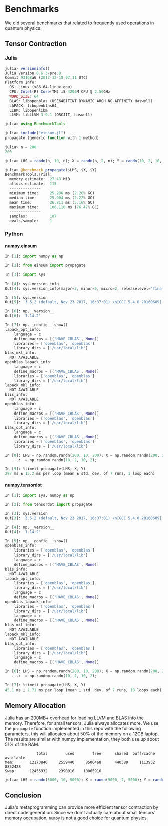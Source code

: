 # Benchmarks

We did several benchmarks that related to frequently used operations in quantum physics.


## Tensor Contraction

### Julia


```julia
julia> versioninfo()
Julia Version 0.6.3-pre.0
Commit 93168a6 (2017-12-18 07:11 UTC)
Platform Info:
  OS: Linux (x86_64-linux-gnu)
  CPU: Intel(R) Core(TM) i5-4200M CPU @ 2.50GHz
  WORD_SIZE: 64
  BLAS: libopenblas (USE64BITINT DYNAMIC_ARCH NO_AFFINITY Haswell)
  LAPACK: libopenblas64_
  LIBM: libopenlibm
  LLVM: libLLVM-3.9.1 (ORCJIT, haswell)

julia> using BenchmarkTools

julia> include("einsum.jl")
propagate (generic function with 1 method)

julia> n = 200
200

julia> LHS = randn(n, 10, n); X = randn(n, 2, n); Y = randn(10, 2, 10, 2);

julia> @benchmark propagate($LHS, $X, $Y)
BenchmarkTools.Trial: 
  memory estimate:  27.48 MiB
  allocs estimate:  115
  --------------
  minimum time:     25.286 ms (2.26% GC)
  median time:      25.904 ms (2.22% GC)
  mean time:        26.811 ms (5.16% GC)
  maximum time:     106.110 ms (76.47% GC)
  --------------
  samples:          187
  evals/sample:     1
```

### Python

#### numpy.einsum

```python
In [1]: import numpy as np

In [2]: from einsum import propagate

In [3]: import sys

In [4]: sys.version_info
Out[4]: sys.version_info(major=3, minor=5, micro=2, releaselevel='final', serial=0)

In [5]: sys.version
Out[5]: '3.5.2 (default, Nov 23 2017, 16:37:01) \n[GCC 5.4.0 20160609]'

In [6]: np.__version__
Out[6]: '1.14.2'

In [7]: np.__config__.show()
lapack_opt_info:
    language = c
    define_macros = [('HAVE_CBLAS', None)]
    libraries = ['openblas', 'openblas']
    library_dirs = ['/usr/local/lib']
blas_mkl_info:
  NOT AVAILABLE
openblas_lapack_info:
    language = c
    define_macros = [('HAVE_CBLAS', None)]
    libraries = ['openblas', 'openblas']
    library_dirs = ['/usr/local/lib']
lapack_mkl_info:
  NOT AVAILABLE
blis_info:
  NOT AVAILABLE
openblas_info:
    language = c
    define_macros = [('HAVE_CBLAS', None)]
    libraries = ['openblas', 'openblas']
    library_dirs = ['/usr/local/lib']
blas_opt_info:
    language = c
    define_macros = [('HAVE_CBLAS', None)]
    libraries = ['openblas', 'openblas']
    library_dirs = ['/usr/local/lib']

In [8]: LHS = np.random.randn(200, 10, 200); X = np.random.randn(200, 2, 200); Y
   ...:  = np.random.randn(10, 2, 10, 2);

In [9]: %timeit propagate(LHS, X, Y)
297 ms ± 15.2 ms per loop (mean ± std. dev. of 7 runs, 1 loop each)
```

#### numpy.tensordot

```python
In [1]: import sys, numpy as np

In [2]: from tensordot import propagate

In [3]: sys.version
Out[3]: '3.5.2 (default, Nov 23 2017, 16:37:01) \n[GCC 5.4.0 20160609]'

In [4]: np.__version__
Out[4]: '1.14.2'

In [5]: np.__config__.show()
openblas_info:
    libraries = ['openblas', 'openblas']
    library_dirs = ['/usr/local/lib']
    language = c
    define_macros = [('HAVE_CBLAS', None)]
blis_info:
  NOT AVAILABLE
lapack_opt_info:
    libraries = ['openblas', 'openblas']
    library_dirs = ['/usr/local/lib']
    language = c
    define_macros = [('HAVE_CBLAS', None)]
openblas_lapack_info:
    libraries = ['openblas', 'openblas']
    library_dirs = ['/usr/local/lib']
    language = c
    define_macros = [('HAVE_CBLAS', None)]
blas_mkl_info:
  NOT AVAILABLE
lapack_mkl_info:
  NOT AVAILABLE
blas_opt_info:
    libraries = ['openblas', 'openblas']
    library_dirs = ['/usr/local/lib']
    language = c
    define_macros = [('HAVE_CBLAS', None)]

In [6]: LHS = np.random.randn(200, 10, 200); X = np.random.randn(200, 2, 200); Y
   ...:  = np.random.randn(10, 2, 10, 2);

In [7]: %timeit propagate(LHS, X, Y)
45.1 ms ± 2.71 ms per loop (mean ± std. dev. of 7 runs, 10 loops each)
```

## Memory Allocation

Julia has an 200MB+ overhead for loading LLVM and BLAS into the memory. Therefore, for small tensors, Julia always allocates more. We use the `propagate` function implemented in this repo with the following parameters, this will allocates about 50% of the memory on a 12GB laptop. The results are similar with numpy implementation, they both use up about 51% of the RAM.

```
              total        used        free      shared  buff/cache   available
Mem:       12173840     2559440     8500468      440380     1113932     8852428
Swap:      12455932     2390016    10065916
```

```julia
julia> LHS = randn(5000, 10, 5000); X = randn(5000, 2, 5000); Y = randn(10, 2, 10, 2);
```

## Conclusion

Julia's metaprogramming can provide more efficient tensor contraction by direct code generation. Since we don't actually care about small tensors' memory occupation, `numpy` is not a good choice for quantum physics. 
